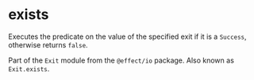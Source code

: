 # exists

Executes the predicate on the value of the specified exit if it is a
`Success`, otherwise returns `false`.

Part of the `Exit` module from the `@effect/io` package. Also known as `Exit.exists`.
